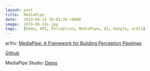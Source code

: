 ```yaml
---
layout: post
title:  MediaPipe
date:   2019-06-14 16:03:30 +0800
image:  2019-06-14s.jpg
tags:   [Demo, API, Perception, MediaPipe, AI, Google, arXiv]
---
```


arXiv: [MediaPipe: A Framework for Building Perception Pipelines](https://arxiv.org/pdf/1906.08172.pdf)

[Github](https://github.com/google/mediapipe)

MediaPipe Studio: [Demo](https://mediapipe-studio.webapps.google.com/u/1/home)

